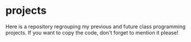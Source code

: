 # projects

Here is a repository regrouping my previous and future class programming projects.
If you want to copy the code, don't forget to mention it please!
